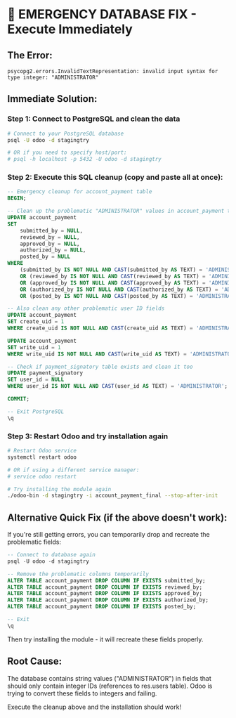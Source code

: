 # 🚨 EMERGENCY DATABASE FIX - Execute Immediately

## The Error:
```
psycopg2.errors.InvalidTextRepresentation: invalid input syntax for type integer: "ADMINISTRATOR"
```

## Immediate Solution:

### Step 1: Connect to PostgreSQL and clean the data

```bash
# Connect to your PostgreSQL database
psql -U odoo -d stagingtry

# OR if you need to specify host/port:
# psql -h localhost -p 5432 -U odoo -d stagingtry
```

### Step 2: Execute this SQL cleanup (copy and paste all at once):

```sql
-- Emergency cleanup for account_payment table
BEGIN;

-- Clean up the problematic "ADMINISTRATOR" values in account_payment table
UPDATE account_payment 
SET 
    submitted_by = NULL,
    reviewed_by = NULL,
    approved_by = NULL,
    authorized_by = NULL,
    posted_by = NULL
WHERE 
    (submitted_by IS NOT NULL AND CAST(submitted_by AS TEXT) = 'ADMINISTRATOR')
    OR (reviewed_by IS NOT NULL AND CAST(reviewed_by AS TEXT) = 'ADMINISTRATOR')
    OR (approved_by IS NOT NULL AND CAST(approved_by AS TEXT) = 'ADMINISTRATOR')
    OR (authorized_by IS NOT NULL AND CAST(authorized_by AS TEXT) = 'ADMINISTRATOR')
    OR (posted_by IS NOT NULL AND CAST(posted_by AS TEXT) = 'ADMINISTRATOR');

-- Also clean any other problematic user ID fields
UPDATE account_payment 
SET create_uid = 1 
WHERE create_uid IS NOT NULL AND CAST(create_uid AS TEXT) = 'ADMINISTRATOR';

UPDATE account_payment 
SET write_uid = 1 
WHERE write_uid IS NOT NULL AND CAST(write_uid AS TEXT) = 'ADMINISTRATOR';

-- Check if payment_signatory table exists and clean it too
UPDATE payment_signatory 
SET user_id = NULL
WHERE user_id IS NOT NULL AND CAST(user_id AS TEXT) = 'ADMINISTRATOR';

COMMIT;

-- Exit PostgreSQL
\q
```

### Step 3: Restart Odoo and try installation again

```bash
# Restart Odoo service
systemctl restart odoo

# OR if using a different service manager:
# service odoo restart

# Try installing the module again
./odoo-bin -d stagingtry -i account_payment_final --stop-after-init
```

## Alternative Quick Fix (if the above doesn't work):

If you're still getting errors, you can temporarily drop and recreate the problematic fields:

```sql
-- Connect to database again
psql -U odoo -d stagingtry

-- Remove the problematic columns temporarily
ALTER TABLE account_payment DROP COLUMN IF EXISTS submitted_by;
ALTER TABLE account_payment DROP COLUMN IF EXISTS reviewed_by;
ALTER TABLE account_payment DROP COLUMN IF EXISTS approved_by;
ALTER TABLE account_payment DROP COLUMN IF EXISTS authorized_by;
ALTER TABLE account_payment DROP COLUMN IF EXISTS posted_by;

-- Exit
\q
```

Then try installing the module - it will recreate these fields properly.

## Root Cause:
The database contains string values ("ADMINISTRATOR") in fields that should only contain integer IDs (references to res.users table). Odoo is trying to convert these fields to integers and failing.

Execute the cleanup above and the installation should work!
